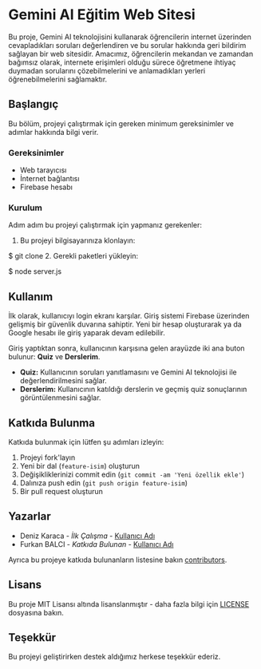 # Gemini AI Eğitim Web Sitesi

Bu proje, Gemini AI teknolojisini kullanarak öğrencilerin internet üzerinden cevapladıkları soruları değerlendiren ve bu sorular hakkında geri bildirim sağlayan bir web sitesidir. Amacımız, öğrencilerin mekandan ve zamandan bağımsız olarak, internete erişimleri olduğu sürece öğretmene ihtiyaç duymadan sorularını çözebilmelerini ve anlamadıkları yerleri öğrenebilmelerini sağlamaktır.

## Başlangıç

Bu bölüm, projeyi çalıştırmak için gereken minimum gereksinimler ve adımlar hakkında bilgi verir.

### Gereksinimler

- Web tarayıcısı
- İnternet bağlantısı
- Firebase hesabı

### Kurulum

Adım adım bu projeyi çalıştırmak için yapmanız gerekenler:

1. Bu projeyi bilgisayarınıza klonlayın:

$ git clone 
2. Gerekli paketleri yükleyin:

$ node server.js


## Kullanım

İlk olarak, kullanıcıyı login ekranı karşılar. Giriş sistemi Firebase üzerinden gelişmiş bir güvenlik duvarına sahiptir. Yeni bir hesap oluşturarak ya da Google hesabı ile giriş yaparak devam edilebilir.

Giriş yaptıktan sonra, kullanıcının karşısına gelen arayüzde iki ana buton bulunur: **Quiz** ve **Derslerim**.

- **Quiz:** Kullanıcının soruları yanıtlamasını ve Gemini AI teknolojisi ile değerlendirilmesini sağlar.
- **Derslerim:** Kullanıcının katıldığı derslerin ve geçmiş quiz sonuçlarının görüntülenmesini sağlar.

## Katkıda Bulunma

Katkıda bulunmak için lütfen şu adımları izleyin:

1. Projeyi fork'layın
2. Yeni bir dal (`feature-isim`) oluşturun
3. Değişikliklerinizi commit edin (`git commit -am 'Yeni özellik ekle'`)
4. Dalınıza push edin (`git push origin feature-isim`)
5. Bir pull request oluşturun

## Yazarlar

- Deniz Karaca - *İlk Çalışma* - [Kullanıcı Adı](https://github.com/kullanıcı)
- Furkan BALCI - *Katkıda Bulunan* - [Kullanıcı Adı](https://github.com/kullanıcı)

Ayrıca bu projeye katkıda bulunanların listesine bakın [contributors](https://github.com/URL/contributors).

## Lisans

Bu proje MIT Lisansı altında lisanslanmıştır - daha fazla bilgi için [LICENSE](LICENSE) dosyasına bakın.

## Teşekkür

Bu projeyi geliştirirken destek aldığımız herkese teşekkür ederiz.



